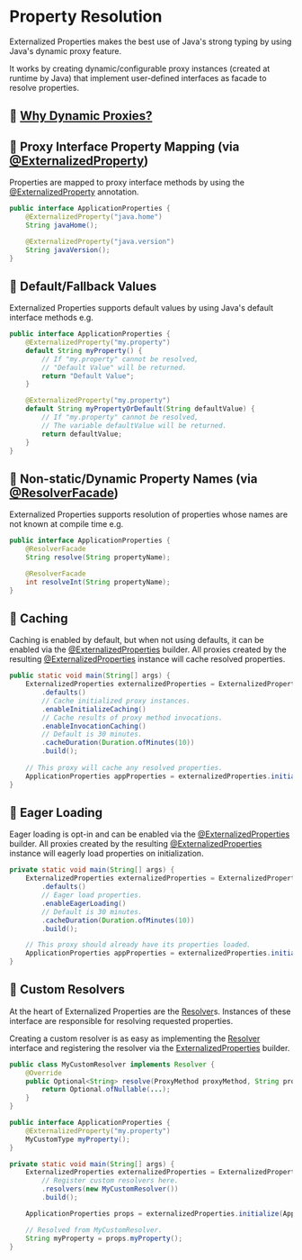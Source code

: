 # Property Resolution

Externalized Properties makes the best use of Java's strong typing by using Java's dynamic proxy feature.

It works by creating dynamic/configurable proxy instances (created at runtime by Java) that implement user-defined interfaces as facade to resolve properties.

## 🙋 [Why Dynamic Proxies?](why-dynamic-proxies.md)

## 🌟 Proxy Interface Property Mapping (via [@ExternalizedProperty](../core/src/main/java/io/github/joeljeremy7/externalizedproperties/core/ExternalizedProperty.java))  

Properties are mapped to proxy interface methods by using the [@ExternalizedProperty](../core/src/main/java/io/github/joeljeremy7/externalizedproperties/core/ExternalizedProperty.java) annotation.

```java
public interface ApplicationProperties {
    @ExternalizedProperty("java.home")
    String javaHome();

    @ExternalizedProperty("java.version")
    String javaVersion();
}
```

## 🌟 Default/Fallback Values

Externalized Properties supports default values by using Java's default interface methods e.g.

```java
public interface ApplicationProperties {
    @ExternalizedProperty("my.property")
    default String myProperty() {
        // If "my.property" cannot be resolved, 
        // "Default Value" will be returned.
        return "Default Value";
    }

    @ExternalizedProperty("my.property")
    default String myPropertyOrDefault(String defaultValue) {
        // If "my.property" cannot be resolved, 
        // The variable defaultValue will be returned.
        return defaultValue;
    }
}
```

## 🌟 Non-static/Dynamic Property Names (via [@ResolverFacade](../core/src/main/java/io/github/joeljeremy7/externalizedproperties/core/ResolverFacade.java))  

Externalized Properties supports resolution of properties whose names are not known at compile time e.g.

```java
public interface ApplicationProperties {
    @ResolverFacade
    String resolve(String propertyName);

    @ResolverFacade
    int resolveInt(String propertyName);
}
```

## 🌟 Caching

Caching is enabled by default, but when not using defaults, it can be enabled via the [@ExternalizedProperties](../core/src/main/java/io/github/joeljeremy7/externalizedproperties/core/ExternalizedProperties.java) builder. All proxies created by the resulting [@ExternalizedProperties](../core/src/main/java/io/github/joeljeremy7/externalizedproperties/core/ExternalizedProperties.java) instance will cache resolved properties.

```java
public static void main(String[] args) {
    ExternalizedProperties externalizedProperties = ExternalizedProperties.builder()
        .defaults() 
        // Cache initialized proxy instances.
        .enableInitializeCaching()
        // Cache results of proxy method invocations.
        .enableInvocationCaching()
        // Default is 30 minutes.
        .cacheDuration(Duration.ofMinutes(10))
        .build();
    
    // This proxy will cache any resolved properties.
    ApplicationProperties appProperties = externalizedProperties.initialize(ApplicationProperties.class);
}
```

## 🌟 Eager Loading

Eager loading is opt-in and can be enabled via the [@ExternalizedProperties](../core/src/main/java/io/github/joeljeremy7/externalizedproperties/core/ExternalizedProperties.java) builder. All proxies created by the resulting [@ExternalizedProperties](../core/src/main/java/io/github/joeljeremy7/externalizedproperties/core/ExternalizedProperties.java) instance will eagerly load properties on initialization.

```java
private static void main(String[] args) {
    ExternalizedProperties externalizedProperties = ExternalizedProperties.builder()
        .defaults() 
        // Eager load properties.
        .enableEagerLoading()
        // Default is 30 minutes.
        .cacheDuration(Duration.ofMinutes(10))
        .build();

    // This proxy should already have its properties loaded.
    ApplicationProperties appProperties = externalizedProperties.initialize(ApplicationProperties.class);
}
```

## 🚀 Custom Resolvers

At the heart of Externalized Properties are the [Resolver](../core/src/main/java/io/github/joeljeremy7/externalizedproperties/core/Resolver.java)s. Instances of these interface are responsible for resolving requested properties.

Creating a custom resolver is as easy as implementing the [Resolver](../core/src/main/java/io/github/joeljeremy7/externalizedproperties/core/Resolver.java) interface and registering the resolver via the [ExternalizedProperties](../core/src/main/java/io/github/joeljeremy7/externalizedproperties/core/ExternalizedProperties.java) builder.

```java
public class MyCustomResolver implements Resolver {
    @Override
    public Optional<String> resolve(ProxyMethod proxyMethod, String propertyName) {
        return Optional.ofNullable(...);
    }
}
```

```java
public interface ApplicationProperties {
    @ExternalizedProperty("my.property")
    MyCustomType myProperty();
}
```

```java
private static void main(String[] args) {
    ExternalizedProperties externalizedProperties = ExternalizedProperties.builder()
        // Register custom resolvers here.
        .resolvers(new MyCustomResolver())
        .build();

    ApplicationProperties props = externalizedProperties.initialize(ApplicationProperties.class);

    // Resolved from MyCustomResolver.
    String myProperty = props.myProperty();
}
```
